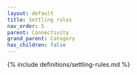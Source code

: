 ```yaml
---
layout: default
title: Settling rules
nav_order: 5
parent: Connectivity
grand_parent: Category
has_children: false
---
```

{% include definitions/settling-rules.md %}
